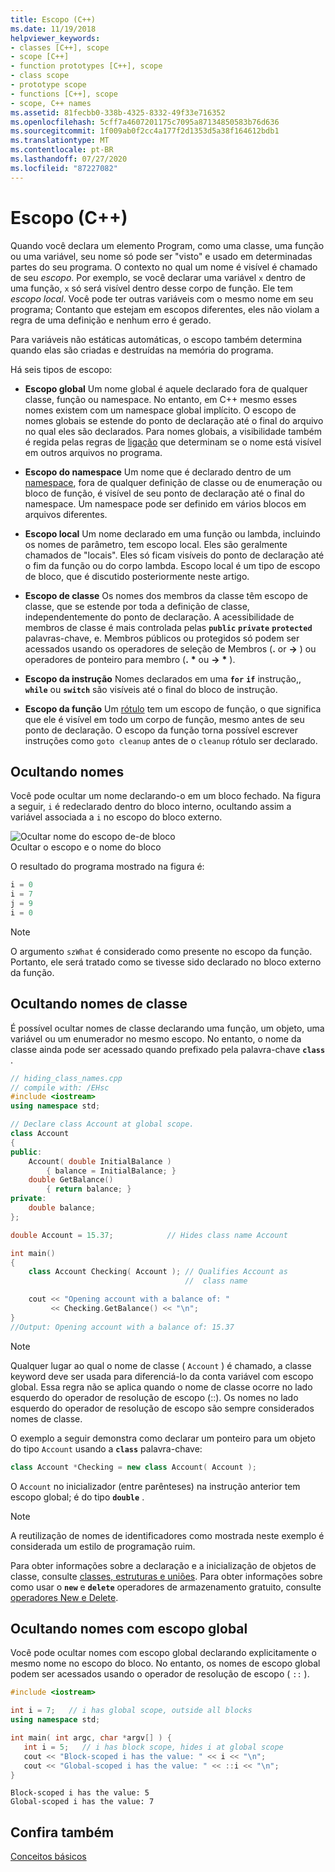 ```yaml
---
title: Escopo (C++)
ms.date: 11/19/2018
helpviewer_keywords:
- classes [C++], scope
- scope [C++]
- function prototypes [C++], scope
- class scope
- prototype scope
- functions [C++], scope
- scope, C++ names
ms.assetid: 81fecbb0-338b-4325-8332-49f33e716352
ms.openlocfilehash: 5cff7a4607201175c7095a87134850583b76d636
ms.sourcegitcommit: 1f009ab0f2cc4a177f2d1353d5a38f164612bdb1
ms.translationtype: MT
ms.contentlocale: pt-BR
ms.lasthandoff: 07/27/2020
ms.locfileid: "87227082"
---
```

# <a name="scope-c"></a>Escopo (C++)

Quando você declara um elemento Program, como uma classe, uma função ou uma variável, seu nome só pode ser "visto" e usado em determinadas partes do seu programa. O contexto no qual um nome é visível é chamado de seu *escopo*. Por exemplo, se você declarar uma variável `x` dentro de uma função, `x` só será visível dentro desse corpo de função. Ele tem *escopo local*. Você pode ter outras variáveis com o mesmo nome em seu programa; Contanto que estejam em escopos diferentes, eles não violam a regra de uma definição e nenhum erro é gerado.

Para variáveis não estáticas automáticas, o escopo também determina quando elas são criadas e destruídas na memória do programa.

Há seis tipos de escopo:

- **Escopo global** Um nome global é aquele declarado fora de qualquer classe, função ou namespace. No entanto, em C++ mesmo esses nomes existem com um namespace global implícito. O escopo de nomes globais se estende do ponto de declaração até o final do arquivo no qual eles são declarados. Para nomes globais, a visibilidade também é regida pelas regras de [ligação](program-and-linkage-cpp.md) que determinam se o nome está visível em outros arquivos no programa.

- **Escopo do namespace** Um nome que é declarado dentro de um [namespace](namespaces-cpp.md), fora de qualquer definição de classe ou de enumeração ou bloco de função, é visível de seu ponto de declaração até o final do namespace. Um namespace pode ser definido em vários blocos em arquivos diferentes.

- **Escopo local** Um nome declarado em uma função ou lambda, incluindo os nomes de parâmetro, tem escopo local. Eles são geralmente chamados de "locais". Eles só ficam visíveis do ponto de declaração até o fim da função ou do corpo lambda. Escopo local é um tipo de escopo de bloco, que é discutido posteriormente neste artigo.

- **Escopo de classe** Os nomes dos membros da classe têm escopo de classe, que se estende por toda a definição de classe, independentemente do ponto de declaração. A acessibilidade de membros de classe é mais controlada pelas **`public`** **`private`** **`protected`** palavras-chave, e. Membros públicos ou protegidos só podem ser acessados usando os operadores de seleção de Membros (**.** or **->** ) ou operadores de ponteiro para membro (**.** <strong>\*</strong> ou **->** <strong>\*</strong> ).

- **Escopo da instrução** Nomes declarados em uma **`for`** **`if`** instrução,, **`while`** ou **`switch`** são visíveis até o final do bloco de instrução.

- **Escopo da função** Um [rótulo](labeled-statements.md) tem um escopo de função, o que significa que ele é visível em todo um corpo de função, mesmo antes de seu ponto de declaração. O escopo da função torna possível escrever instruções como `goto cleanup` antes de o `cleanup` rótulo ser declarado.

## <a name="hiding-names"></a>Ocultando nomes

Você pode ocultar um nome declarando-o em um bloco fechado. Na figura a seguir, `i` é redeclarado dentro do bloco interno, ocultando assim a variável associada a `i` no escopo do bloco externo.

![Ocultar nome do escopo de&#45;de bloco](../cpp/media/vc38sf1.png "Ocultar nome do escopo de&#45;de bloco") <br/>
Ocultar o escopo e o nome do bloco

O resultado do programa mostrado na figura é:

```cpp
i = 0
i = 7
j = 9
i = 0
```

> [!NOTE]
> O argumento `szWhat` é considerado como presente no escopo da função. Portanto, ele será tratado como se tivesse sido declarado no bloco externo da função.

## <a name="hiding-class-names"></a>Ocultando nomes de classe

É possível ocultar nomes de classe declarando uma função, um objeto, uma variável ou um enumerador no mesmo escopo. No entanto, o nome da classe ainda pode ser acessado quando prefixado pela palavra-chave **`class`** .

```cpp
// hiding_class_names.cpp
// compile with: /EHsc
#include <iostream>
using namespace std;

// Declare class Account at global scope.
class Account
{
public:
    Account( double InitialBalance )
        { balance = InitialBalance; }
    double GetBalance()
        { return balance; }
private:
    double balance;
};

double Account = 15.37;            // Hides class name Account

int main()
{
    class Account Checking( Account ); // Qualifies Account as
                                       //  class name

    cout << "Opening account with a balance of: "
         << Checking.GetBalance() << "\n";
}
//Output: Opening account with a balance of: 15.37
```

> [!NOTE]
> Qualquer lugar ao qual o nome de classe ( `Account` ) é chamado, a classe keyword deve ser usada para diferenciá-lo da conta variável com escopo global. Essa regra não se aplica quando o nome de classe ocorre no lado esquerdo do operador de resolução de escopo (::). Os nomes no lado esquerdo do operador de resolução de escopo são sempre considerados nomes de classe.

O exemplo a seguir demonstra como declarar um ponteiro para um objeto do tipo `Account` usando a **`class`** palavra-chave:

```cpp
class Account *Checking = new class Account( Account );
```

O `Account` no inicializador (entre parênteses) na instrução anterior tem escopo global; é do tipo **`double`** .

> [!NOTE]
> A reutilização de nomes de identificadores como mostrada neste exemplo é considerada um estilo de programação ruim.

Para obter informações sobre a declaração e a inicialização de objetos de classe, consulte [classes, estruturas e uniões](../cpp/classes-and-structs-cpp.md). Para obter informações sobre como usar o **`new`** e **`delete`** operadores de armazenamento gratuito, consulte [operadores New e Delete](new-and-delete-operators.md).

## <a name="hiding-names-with-global-scope"></a>Ocultando nomes com escopo global

Você pode ocultar nomes com escopo global declarando explicitamente o mesmo nome no escopo do bloco. No entanto, os nomes de escopo global podem ser acessados usando o operador de resolução de escopo ( `::` ).

```cpp
#include <iostream>

int i = 7;   // i has global scope, outside all blocks
using namespace std;

int main( int argc, char *argv[] ) {
   int i = 5;   // i has block scope, hides i at global scope
   cout << "Block-scoped i has the value: " << i << "\n";
   cout << "Global-scoped i has the value: " << ::i << "\n";
}
```

```Output
Block-scoped i has the value: 5
Global-scoped i has the value: 7
```

## <a name="see-also"></a>Confira também

[Conceitos básicos](../cpp/basic-concepts-cpp.md)
